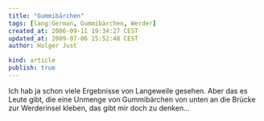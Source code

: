```yaml
---
title: "Gummibärchen"
tags: [lang:German, Gummibärchen, Werder]
created_at: 2006-09-11 19:34:27 CEST
updated_at: 2009-07-06 15:52:48 CEST
author: Holger Just

kind: article
publish: true
---
```


Ich hab ja schon viele Ergebnisse von Langeweile gesehen. Aber das es Leute gibt, die eine Unmenge von Gummibärchen von unten an die Brücke zur Werderinsel kleben, das gibt mir doch zu denken...